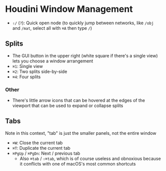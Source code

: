 # Houdini Window Management

- `⇧/` (`?`): Quick open node (to quickly jump between networks, like `/obj` and `/mat`, select all with `⌘A` then type `/`)

## Splits

- The GUI button in the upper right (white square if there's a single view) lets you choose a window arrangement
- `⌘1`: Single view
- `⌘2`: Two splits side-by-side
- `⌘4`: Four splits

### Other

- There's little arrow icons that can be hovered at the edges of the viewport that can be used to expand or collapse splits

## Tabs

Note in this context, "tab" is just the smaller panels, not the entire window

- `⌘W`: Close the current tab
- `⌘T`: Duplicate the current tab
- `⌘PgUp` / `⌘PgDn`: Next / previous tab
    - Also `⌘tab` / `⇧⌘tab`, which is of course useless and obnoxious because it conflicts with one of macOS's most common shortcuts
